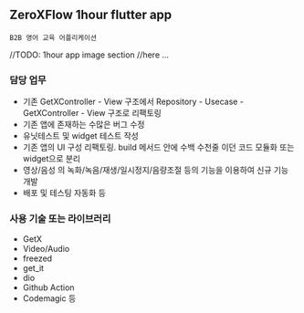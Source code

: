 ## ZeroXFlow 1hour flutter app
   
`B2B 영어 교육 어플리케이션`
  
//TODO: 1hour app image section
//here ...
 
### 담당 업무
   
 - 기존 GetXController - View 구조에서 Repository - Usecase - GetXController - View 구조로 리팩토링
 - 기존 앱에 존재하는 수많은 버그 수정
 - 유닛테스트 및 widget 테스트 작성 
 - 기존 앱의 UI 구성 리팩토링. build 메서드 안에 수백 수천줄 이던 코드 모듈화 또는 widget으로 분리
 - 영상/음성 의 녹화/녹음/재생/일시정지/음량조절 등의 기능을 이용하여 신규 기능 개발
 - 배포 및 테스팅 자동화 등

### 사용 기술 또는 라이브러리

 - GetX
 - Video/Audio
 - freezed
 - get_it
 - dio
 - Github Action
 - Codemagic 등



